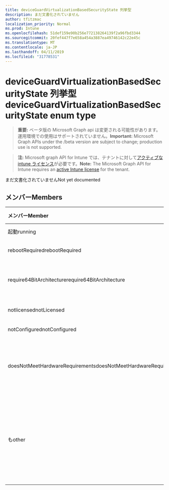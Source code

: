 ```yaml
---
title: deviceGuardVirtualizationBasedSecurityState 列挙型
description: まだ文書化されていません
author: tfitzmac
localization_priority: Normal
ms.prod: Intune
ms.openlocfilehash: 51def159e90b256e772138264139f2a96fbd3344
ms.sourcegitcommit: 20fef447f7e658a454a3887ea49746142c22e45c
ms.translationtype: MT
ms.contentlocale: ja-JP
ms.lasthandoff: 04/11/2019
ms.locfileid: "31778531"
---
```

# <a name="deviceguardvirtualizationbasedsecuritystate-enum-type"></a><span data-ttu-id="e58f8-103">deviceGuardVirtualizationBasedSecurityState 列挙型</span><span class="sxs-lookup"><span data-stu-id="e58f8-103">deviceGuardVirtualizationBasedSecurityState enum type</span></span>

> <span data-ttu-id="e58f8-104">**重要:** ベータ版の Microsoft Graph api は変更される可能性があります。運用環境での使用はサポートされていません。</span><span class="sxs-lookup"><span data-stu-id="e58f8-104">**Important:** Microsoft Graph APIs under the /beta version are subject to change; production use is not supported.</span></span>

> <span data-ttu-id="e58f8-105">**注:** Microsoft graph API for Intune では、テナントに対して[アクティブな intune ライセンス](https://go.microsoft.com/fwlink/?linkid=839381)が必要です。</span><span class="sxs-lookup"><span data-stu-id="e58f8-105">**Note:** The Microsoft Graph API for Intune requires an [active Intune license](https://go.microsoft.com/fwlink/?linkid=839381) for the tenant.</span></span>

<span data-ttu-id="e58f8-106">まだ文書化されていません</span><span class="sxs-lookup"><span data-stu-id="e58f8-106">Not yet documented</span></span>

## <a name="members"></a><span data-ttu-id="e58f8-107">メンバー</span><span class="sxs-lookup"><span data-stu-id="e58f8-107">Members</span></span>
|<span data-ttu-id="e58f8-108">メンバー</span><span class="sxs-lookup"><span data-stu-id="e58f8-108">Member</span></span>|<span data-ttu-id="e58f8-109">値</span><span class="sxs-lookup"><span data-stu-id="e58f8-109">Value</span></span>|<span data-ttu-id="e58f8-110">説明</span><span class="sxs-lookup"><span data-stu-id="e58f8-110">Description</span></span>|
|:---|:---|:---|
|<span data-ttu-id="e58f8-111">起動</span><span class="sxs-lookup"><span data-stu-id="e58f8-111">running</span></span>|<span data-ttu-id="e58f8-112">.0</span><span class="sxs-lookup"><span data-stu-id="e58f8-112">0</span></span>|<span data-ttu-id="e58f8-113">実行中</span><span class="sxs-lookup"><span data-stu-id="e58f8-113">Running</span></span>|
|<span data-ttu-id="e58f8-114">rebootRequired</span><span class="sxs-lookup"><span data-stu-id="e58f8-114">rebootRequired</span></span>|<span data-ttu-id="e58f8-115">1-d</span><span class="sxs-lookup"><span data-stu-id="e58f8-115">1</span></span>|<span data-ttu-id="e58f8-116">必要なルート</span><span class="sxs-lookup"><span data-stu-id="e58f8-116">Root required</span></span>|
|<span data-ttu-id="e58f8-117">require64BitArchitecture</span><span class="sxs-lookup"><span data-stu-id="e58f8-117">require64BitArchitecture</span></span>|<span data-ttu-id="e58f8-118">pbm-2</span><span class="sxs-lookup"><span data-stu-id="e58f8-118">2</span></span>|<span data-ttu-id="e58f8-119">64ビットアーキテクチャが必要</span><span class="sxs-lookup"><span data-stu-id="e58f8-119">64 bit architecture required</span></span>|
|<span data-ttu-id="e58f8-120">notlicensed</span><span class="sxs-lookup"><span data-stu-id="e58f8-120">notLicensed</span></span>|<span data-ttu-id="e58f8-121">1/3</span><span class="sxs-lookup"><span data-stu-id="e58f8-121">3</span></span>|<span data-ttu-id="e58f8-122">ライセンスなし</span><span class="sxs-lookup"><span data-stu-id="e58f8-122">Not licensed</span></span>|
|<span data-ttu-id="e58f8-123">notConfigured</span><span class="sxs-lookup"><span data-stu-id="e58f8-123">notConfigured</span></span>|<span data-ttu-id="e58f8-124">2/4</span><span class="sxs-lookup"><span data-stu-id="e58f8-124">4</span></span>|<span data-ttu-id="e58f8-125">未構成</span><span class="sxs-lookup"><span data-stu-id="e58f8-125">Not configured</span></span>|
|<span data-ttu-id="e58f8-126">doesNotMeetHardwareRequirements</span><span class="sxs-lookup"><span data-stu-id="e58f8-126">doesNotMeetHardwareRequirements</span></span>|<span data-ttu-id="e58f8-127">5</span><span class="sxs-lookup"><span data-stu-id="e58f8-127">5</span></span>|<span data-ttu-id="e58f8-128">システムがハードウェア要件を満たしていない</span><span class="sxs-lookup"><span data-stu-id="e58f8-128">System does not meet hardware requirements</span></span>|
|<span data-ttu-id="e58f8-129">も</span><span class="sxs-lookup"><span data-stu-id="e58f8-129">other</span></span>|<span data-ttu-id="e58f8-130">42</span><span class="sxs-lookup"><span data-stu-id="e58f8-130">42</span></span>|<span data-ttu-id="e58f8-131">も.</span><span class="sxs-lookup"><span data-stu-id="e58f8-131">Other.</span></span> <span data-ttu-id="e58f8-132">microsoft-deviceguard のイベントログには、詳細が含まれています。</span><span class="sxs-lookup"><span data-stu-id="e58f8-132">Event logs in microsoft-Windows-DeviceGuard have more details.</span></span>|





